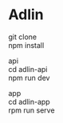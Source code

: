 # Adlin

git clone  
npm install

api  
cd adlin-api  
npm run dev  

app  
cd adlin-app    
rpm run serve   
